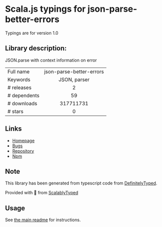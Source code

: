 
# Scala.js typings for json-parse-better-errors

Typings are for version 1.0

## Library description:
JSON.parse with context information on error

|                    |                 |
| ------------------ | :-------------: |
| Full name          | json-parse-better-errors |
| Keywords           | JSON, parser |
| # releases         | 2 |
| # dependents       | 59 |
| # downloads        | 317711731 |
| # stars            | 0 |

## Links
- [Homepage](https://github.com/zkat/json-parse-better-errors#readme)
- [Bugs](https://github.com/zkat/json-parse-better-errors/issues)
- [Repository](https://github.com/zkat/json-parse-better-errors)
- [Npm](https://www.npmjs.com/package/json-parse-better-errors)
    


## Note
This library has been generated from typescript code from [DefinitelyTyped](https://definitelytyped.org).

Provided with :purple_heart: from [ScalablyTyped](https://github.com/oyvindberg/ScalablyTyped)

## Usage
See [the main readme](../../readme.md) for instructions.


